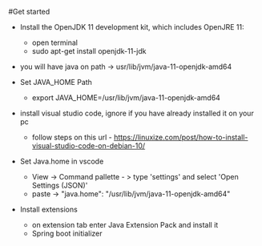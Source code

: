 #Get started

- Install the OpenJDK 11 development kit, which includes OpenJRE 11:
  - open terminal
  - sudo apt-get install openjdk-11-jdk
  
 - you will have java on path -> usr/lib/jvm/java-11-openjdk-amd64

- Set JAVA_HOME Path
  - export JAVA_HOME=/usr/lib/jvm/java-11-openjdk-amd64
  
- install visual studio code, ignore if you have already installed it on your pc
  - follow steps on this url - https://linuxize.com/post/how-to-install-visual-studio-code-on-debian-10/

- Set Java.home in vscode
  - View -> Command pallette - > type 'settings' and select 'Open Settings (JSON)'
  - paste  -> "java.home": "/usr/lib/jvm/java-11-openjdk-amd64"
  
- Install extensions
  - on extension tab enter Java Extension Pack and install it
  - Spring boot initializer
 
 
 